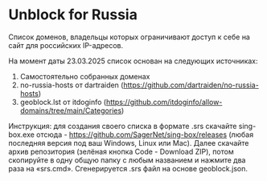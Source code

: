 # Unblock for Russia
Список доменов, владельцы которых ограничивают доступ к себе на сайт для российских IP-адресов.

На момент даты 23.03.2025 список основан на следующих источниках:
1) Самостоятельно собранных доменах
2) no-russia-hosts от dartraiden (https://github.com/dartraiden/no-russia-hosts)
3) geoblock.lst от itdoginfo (https://github.com/itdoginfo/allow-domains/tree/main/Categories)
  
Инструкция:
для создания своего списка в формате .srs скачайте sing-box.exe отсюда - https://github.com/SagerNet/sing-box/releases (любая последняя версия под ваш Windows, Linux или Mac). Далее скачайте архив репозитория (зелёная кнопка Code - Download ZIP), потом скопируйте в одну общую папку с любым названием и нажмите два раза на «srs.cmd». Сгенерируется .srs файл на основе geoblock.json.
